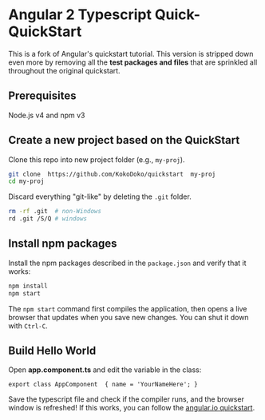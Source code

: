 # Angular 2 Typescript Quick-QuickStart

This is a fork of Angular's quickstart tutorial. This version is stripped down even more by removing all the **test packages and files** that are sprinkled all throughout the original quickstart. 

## Prerequisites

Node.js v4 and npm v3
    
## Create a new project based on the QuickStart

Clone this repo into new project folder (e.g., `my-proj`).
```bash
git clone  https://github.com/KokoDoko/quickstart  my-proj
cd my-proj
```
Discard everything "git-like" by deleting the `.git` folder.
```bash
rm -rf .git  # non-Windows
rd .git /S/Q # windows
```

## Install npm packages

Install the npm packages described in the `package.json` and verify that it works:

```bash
npm install
npm start
```

The `npm start` command first compiles the application, then opens a live browser
that updates when you save new changes. You can shut it down with `Ctrl-C`.

## Build Hello World

Open **app.component.ts** and edit the variable in the class:

 `export class AppComponent  { name = 'YourNameHere'; }` 

Save the typescript file and check if the compiler runs, and the browser window is refreshed!
If this works, you can follow the [angular.io quickstart](https://angular.io/docs/ts/latest/quickstart.html).
